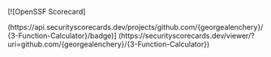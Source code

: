 [![OpenSSF Scorecard]

(htt‌ps://api.securityscorecards.dev/projects/github.com/{georgealenchery}/{3-Function-Calculator}/badge)]
(htt‌ps://securityscorecards.dev/viewer/?uri=github.com/{georgealenchery}/{3-Function-Calculator})
